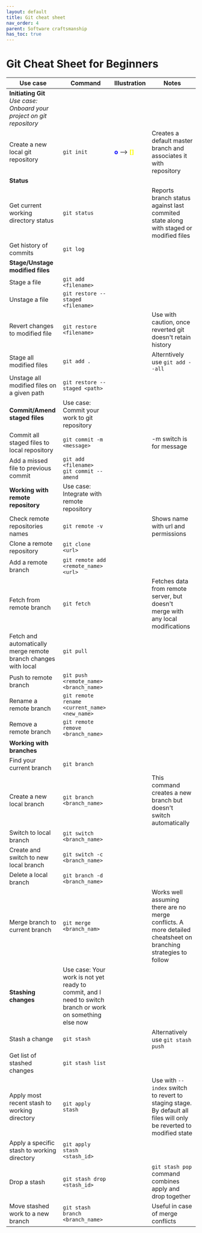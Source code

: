 ```yaml
---
layout: default
title: Git cheat sheet
nav_order: 4
parent: Software craftsmanship
has_toc: true
---
```


# Git Cheat Sheet for Beginners

| **Use case**                                                               | **Command**                                                                                               | **Illustration**                                                         | **Notes**                                                                                                          |
|----------------------------------------------------------------------------|-----------------------------------------------------------------------------------------------------------|:-------------------------------------------------------------------------|--------------------------------------------------------------------------------------------------------------------|
| **Initiating Git** <br/>*Use case: Onboard your project on git repository* |                                                                                                           |
| Create a new local git repository                                          | `git init`                                                                                                | <font color="blue">**o**</font> --> <font color="yellow"> **[]** </font> | Creates a default master branch and associates it with repository                                                  |
| **Status**                                                                 |                                                                                                           |
| Get current working directory status                                       | `git status`                                                                                              |                                                                          | Reports branch status against last commited state along with staged or modified files                              |
| Get history of commits                                                     | `git log`                                                                                                 |                                                                          |                                                                                                                    |
| **Stage/Unstage modified files**                                           ||
| Stage a file                                                               | `git add <filename>`                                                                                      |                                                                          |                                                                                                                    |
| Unstage a file                                                             | `git restore --staged <filename>`                                                                         |                                                                          |                                                                                                                    |
| Revert changes to modified file                                            | `git restore <filename>`                                                                                  |                                                                          | Use with caution, once reverted git doesn't retain history                                                         |
| Stage all modified files                                                   | `git add .`                                                                                               |                                                                          | Alterntively use `git add --all`                                                                                   |
| Unstage all modified files on a given path                                 | `git restore --staged <path>`                                                                             |                                                                          |                                                                                                                    |
| **Commit/Amend staged files**                                              | Use case: Commit your work to git repository                                                              |
| Commit all staged files to local repository                                | `git commit -m <message>`                                                                                 |                                                                          | -m switch is for message                                                                                           |
| Add a missed file to previous commit                                       | `git add <filename>` <br> `git commit --amend`                                                            |                                                                          |                                                                                                                    |
| **Working with remote repository**                                         | Use case: Integrate with remote repository                                                                |
| Check remote repositories names                                            | `git remote -v`                                                                                           |                                                                          | Shows name with url  and permissions                                                                               |
| Clone a remote repository                                                  | `git clone <url>`                                                                                         |                                                                          |                                                                                                                    |
| Add a remote branch                                                        | `git remote add <remote_name> <url>`                                                                      |                                                                          |                                                                                                                    |
| Fetch from remote branch                                                   | `git fetch`                                                                                               |                                                                          | Fetches data from remote server, but doesn't merge with any local modifications                                    |
| Fetch and automatically merge remote branch changes with local             | `git pull`                                                                                                |                                                                          |                                                                                                                    |
| Push to remote branch                                                      | `git push <remote_name> <branch_name>`                                                                    |                                                                          |                                                                                                                    |
| Rename a remote branch                                                     | `git remote rename <current_name> <new_name>`                                                             |                                                                          |                                                                                                                    |
| Remove a remote branch                                                     | `git remote remove <branch_name>`                                                                         |                                                                          |                                                                                                                    |
| **Working with branches**                                                  |                                                                                                           |                                                                          |                                                                                                                    |
| Find your current branch                                                   | `git branch`                                                                                              |                                                                          |
| Create a new local branch                                                  | `git branch <branch_name>`                                                                                |                                                                          | This command creates a new branch but doesn't switch automatically                                                 |
| Switch to local branch                                                     | `git switch <branch_name>`                                                                                |                                                                          |                                                                                                                    |
| Create and switch to new local branch                                      | `git switch -c <branch_name>`                                                                             |                                                                          |                                                                                                                    |
| Delete a local branch                                                      | `git branch -d <branch_name>`                                                                             |                                                                          |                                                                                                                    |
| Merge branch to current branch                                             | `git merge <branch_nam>`                                                                                  |                                                                          | Works well assuming there are no merge conflicts. A more detailed cheatsheet on branching strategies to follow     |
| **Stashing changes**                                                       | Use case: Your work is not yet ready to commit, and I need to switch branch or work on something else now |                                                                          |                                                                                                                    |
| Stash a change                                                             | `git stash`                                                                                               |                                                                          | Alternatively use `git stash push`                                                                                 | 
| Get list of stashed changes                                                | `git stash list`                                                                                          |                                                                          |                                                                                                                    |
| Apply most recent stash to working directory                               | `git apply stash`                                                                                         |                                                                          | Use with `--index` switch to revert to staging stage. By default all files will only be reverted to modified state |
| Apply a specific stash to working directory                                | `git apply stash <stash_id>`                                                                              |                                                                          |                                                                                                                    |
| Drop a stash                                                               | `git stash drop <stash_id>`                                                                               |                                                                          | `git stash pop` command combines apply and drop together                                                           |
| Move stashed work to a new branch                                          | `git stash branch <branch_name>`                                                                          |                                                                          | Useful in case of merge conflicts                                                                                  |
